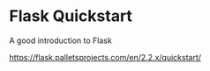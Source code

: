 # Flask Quickstart

A good introduction to Flask

<https://flask.palletsprojects.com/en/2.2.x/quickstart/>
